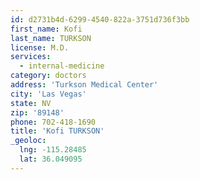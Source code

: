 ```yaml
---
id: d2731b4d-6299-4540-822a-3751d736f3bb
first_name: Kofi
last_name: TURKSON
license: M.D.
services:
  - internal-medicine
category: doctors
address: 'Turkson Medical Center'
city: 'Las Vegas'
state: NV
zip: '89148'
phone: 702-418-1690
title: 'Kofi TURKSON'
_geoloc:
  lng: -115.28485
  lat: 36.049095
---
```

